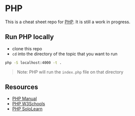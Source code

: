 # PHP

This is a cheat sheet repo for [PHP](https://www.php.net/). It is still a work in progress.

## Run PHP locally

- clone this repo
- `cd` into the directory of the topic that you want to run

```bash
php -S localhost:4000 -t .
```

> Note: PHP will run the `index.php` file on that directory

## Resources

- [PHP Manual](https://www.php.net/manual/en/index.php)
- [PHP W3Schools](https://www.w3schools.com/php/)
- [PHP SoloLearn](https://www.sololearn.com/learning/1059)
